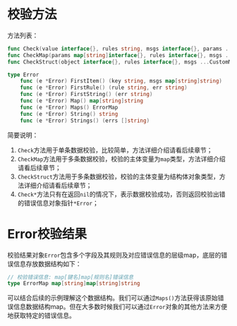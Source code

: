 # 校验方法

方法列表：
```go
func Check(value interface{}, rules string, msgs interface{}, params ...map[string]interface{}) *Error
func CheckMap(params map[string]interface{}, rules interface{}, msgs ...CustomMsg) *Error
func CheckStruct(object interface{}, rules interface{}, msgs ...CustomMsg) *Error

type Error
    func (e *Error) FirstItem() (key string, msgs map[string]string)
    func (e *Error) FirstRule() (rule string, err string)
    func (e *Error) FirstString() (err string)
    func (e *Error) Map() map[string]string
    func (e *Error) Maps() ErrorMap
    func (e *Error) String() string
    func (e *Error) Strings() (errs []string)

```
简要说明：
1. `Check`方法用于单条数据校验，比较简单，方法详细介绍请看后续章节；
1. `CheckMap`方法用于多条数据校验，校验的主体变量为`map`类型，方法详细介绍请看后续章节；
1. `CheckStruct`方法用于多条数据校验，校验的主体变量为结构体对象类型，方法详细介绍请看后续章节；
1. `Check*`方法只有在返回`nil`的情况下，表示数据校验成功，否则返回校验出错的错误信息对象指针`*Error`；


# Error校验结果

校验结果对象`Error`包含多个字段及其规则及对应错误信息的层级map，底层的错误信息存放数据结构如下：
```go
// 校验错误信息: map[键名]map[规则名]错误信息
type ErrorMap map[string]map[string]string
```
可以结合后续的示例理解这个数据结构。我们可以通过`Maps()`方法获得该原始错误信息数据结构map。但在大多数时候我们可以通过`Error`对象的其他方法来方便地获取特定的错误信息。

